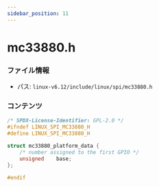 ```yaml
---
sidebar_position: 11
---
```

# mc33880.h

### ファイル情報

- パス: `linux-v6.12/include/linux/spi/mc33880.h`

### コンテンツ

```h
/* SPDX-License-Identifier: GPL-2.0 */
#ifndef LINUX_SPI_MC33880_H
#define LINUX_SPI_MC33880_H

struct mc33880_platform_data {
	/* number assigned to the first GPIO */
	unsigned	base;
};

#endif


```
